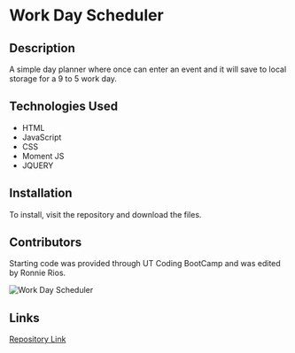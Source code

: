 # Work Day Scheduler 

## Description
A simple day planner where once can enter an event and it will save to local storage for a 9 to 5 work day.

## Technologies Used
* HTML
* JavaScript
* CSS
* Moment JS
* JQUERY 

## Installation
To install, visit the repository and download the files.

## Contributors
Starting code was provided through UT Coding BootCamp and was edited by Ronnie Rios.

![Work Day Scheduler](https://user-images.githubusercontent.com/79483108/116014190-b1998480-a5f9-11eb-9c09-592b14757096.gif)

## Links
[Repository Link](https://github.com/ronnie-rios/week-5-day-planner)